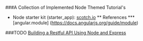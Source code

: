 ###A Collection of Implemented Node Themed Tutorial's

* Node starter kit (starter_app): [scotch.io](https://scotch.io/tutorials/setting-up-a-mean-stack-single-page-application)
** References
*** [angular.module] (https://docs.angularjs.org/guide/module)


###TODO
[Building a Restful API Using Node and Express ](https://scotch.io/tutorials/build-a-restful-api-using-node-and-express-4)